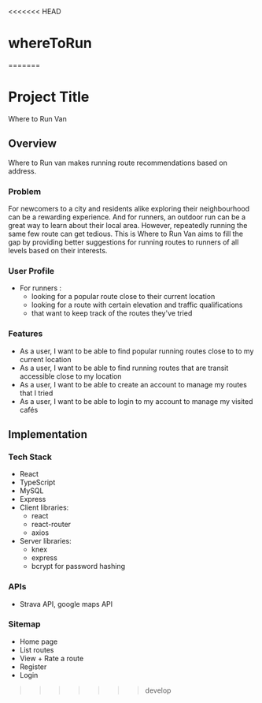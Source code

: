 <<<<<<< HEAD
# whereToRun
=======
# Project Title

Where to Run Van

## Overview

Where to Run van makes running route recommendations based on address.

### Problem

For newcomers to a city and residents alike exploring their neighbourhood can be a rewarding experience. And for runners, an outdoor run can be a great way to learn about their local area. However, repeatedly running the same few route can get tedious. This is Where to Run Van aims to fill the gap by providing better suggestions for running routes to runners of all levels based on their interests.

### User Profile

- For runners :
  - looking for a popular route close to their current location
  - looking for a route with certain elevation and traffic qualifications
  - that want to keep track of the routes they've tried

### Features

- As a user, I want to be able to find popular running routes close to to my current location
- As a user, I want to be able to find running routes that are transit accessible close to my location
- As a user, I want to be able to create an account to manage my routes that I tried
- As a user, I want to be able to login to my account to manage my visited cafés

## Implementation

### Tech Stack

- React
- TypeScript
- MySQL
- Express
- Client libraries:
  - react
  - react-router
  - axios
- Server libraries:
  - knex
  - express
  - bcrypt for password hashing

### APIs

- Strava API, google maps API

### Sitemap

- Home page
- List routes
- View + Rate a route
- Register
- Login
>>>>>>> develop
